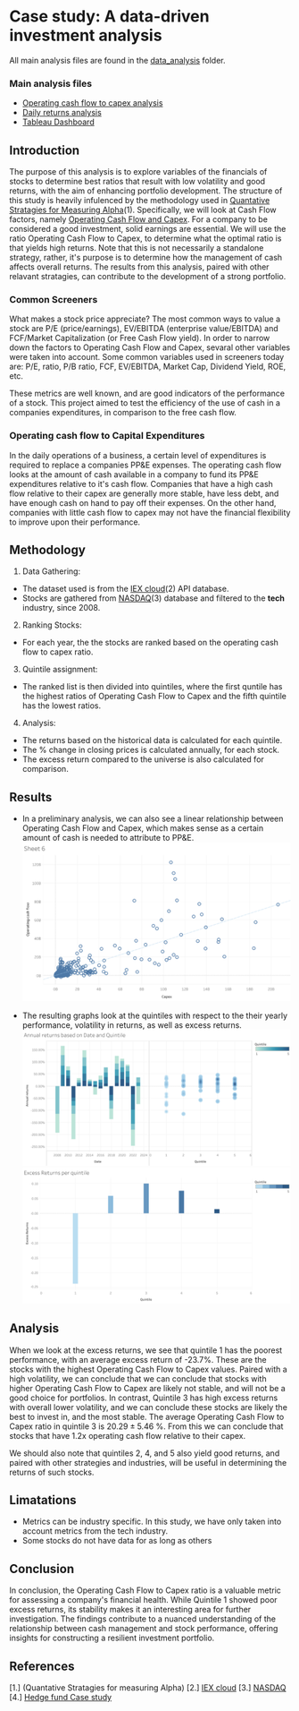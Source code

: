 # Case study: A data-driven investment analysis
All main analysis files are found in the [data_analysis](data_analysis) folder.
### Main analysis files
- [Operating cash flow to capex analysis](data_analysis/analysis_opcash_to_capex.ipynb)
- [Daily returns analysis](data_analysis/analysis_daily_returns.ipynb)
- [Tableau Dashboard](https://public.tableau.com/app/profile/alison.andrade/vizzes)

## Introduction
The purpose of this analysis is to explore variables of the financials of stocks to determine best ratios that result with low volatility and good returns, with the aim of enhancing portfolio development. The structure of this study is heavily infulenced by the methodology used in [Quantative Stratagies for Measuring Alpha](https://www.amazon.ca/Quantitative-Strategies-Achieving-Alpha-McGraw-Hill-ebook/dp/B001JKV93W/ref=tmm_kin_swatch_0?_encoding=UTF8&qid=&sr=)(1). Specifically, we will look at Cash Flow factors, namely <ins>Operating Cash Flow and Capex</ins>. For a company to be considered a good investment, solid earnings are essential. We will use the ratio Operating Cash Flow to Capex, to determine what the optimal ratio is that yields high returns. Note that this is not necessarily a standalone strategy, rather, it's purpose is to determine how the management of cash affects overall returns. The results from this analysis, paired with other relavant stratagies, can contribute to the development of a strong portfolio.

### Common Screeners

What makes a stock price appreciate? The most common ways to value a stock are P/E (price/earnings), EV/EBITDA (enterprise value/EBITDA) and FCF/Market Capitalization (or Free Cash Flow yield). In order to narrow down the factors to Operating Cash Flow and Capex, sevaral other variables were taken into account. Some common variables used in screeners today are: P/E, ratio, P/B ratio, FCF, EV/EBITDA, Market Cap, Dividend Yield, ROE, etc. 

These metrics are well known, and are good indicators of the performance of a stock. This project aimed to test the efficiency of the use of cash in a companies expenditures, in comparison to the free cash flow. 

### Operating cash flow to Capital Expenditures
In the daily operations of a business, a certain level of expenditures is required to replace a companies PP&E expenses. The operating cash flow looks at the amount of cash available in a company to fund its PP&E expenditures relative to it's cash flow. Companies that have a high cash flow relative to their capex are generally more stable, have less debt, and have enough cash on hand to pay off their expenses. On the other hand, companies with little cash flow to capex may not have the financial flexibility to improve upon their performance. 

## Methodology
1. Data Gathering:
- The dataset used is from the [IEX cloud](https://iexcloud.io/docs)(2) API database.
- Stocks are gathered from [NASDAQ](https://www.nasdaq.com/market-activity/stocks/screener)(3) database and filtered to the **tech** industry, since 2008.

2. Ranking Stocks:
- For each year, the the stocks are ranked based on the operating cash flow to capex ratio.

3. Quintile assignment:
- The ranked list is then divided into quintiles, where the first quntile has the highest ratios of Operating Cash Flow to Capex and the fifth quintile has the lowest ratios.

4. Analysis:
- The returns based on the historical data is calculated for each quintile. 
- The % change in closing prices is calculated annually, for each stock. 
- The excess return compared to the universe is also calculated for comparison.

## Results
- In a preliminary analysis, we can also see a linear relationship between Operating Cash Flow and Capex, which makes sense as a certain amount of cash is needed to attribute to PP&E.
![Operating_cash_flow_to_capex](images/opcash_to_capex.png)

- The resulting graphs look at the quintiles with respect to the their yearly performance, volatility in returns, as well as excess returns.
![Annual_returns_based_on_date_and_quintile](images/returns1.png)
![Excess_returns](images/excess_returns.png)

## Analysis
When we look at the excess returns, we see that quintile 1 has the poorest performance, with an average excess return of -23.7%. These are the stocks with the highest Operating Cash Flow to Capex values. Paired with a high volatility, we can conclude that we can conclude that stocks with higher Operating Cash Flow to Capex are likely not stable, and will not be a good choice for portfolios. In contrast, Quintile 3 has high excess returns with overall lower volatility, and we can conclude these stocks are likely the best to invest in, and the most stable. The average Operating Cash Flow to Capex ratio in quintile 3 is $20.29 \pm 5.46$ %. From this we can conclude that stocks that have 1.2x operating cash flow relative to their capex.

We should also note that quintiles 2, 4, and 5 also yield good returns, and paired with other strategies and industries, will be useful in determining the returns of such stocks.

## Limatations
- Metrics can be industry specific. In this study, we have only taken into account metrics from the tech industry.
- Some stocks do not have data for as long as others

## Conclusion
In conclusion, the Operating Cash Flow to Capex ratio is a valuable metric for assessing a company's financial health. While Quintile 1 showed poor excess returns, its stability makes it an interesting area for further investigation. The findings contribute to a nuanced understanding of the relationship between cash management and stock performance, offering insights for constructing a resilient investment portfolio.

## References
[1.] (Quantative Stratagies for measuring Alpha)
[2.] [IEX cloud](https://iexcloud.io/docs)
[3.] [NASDAQ](https://www.nasdaq.com/market-activity/stocks/screener)
[4.] [Hedge fund Case study](https://www.streetofwalls.com/finance-training-courses/hedge-fund-training/hedge-fund-case-study-1-page/)
